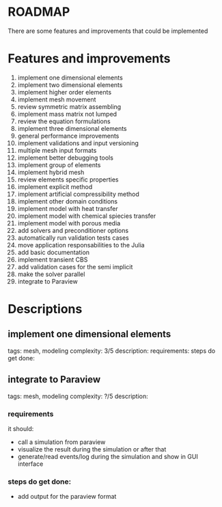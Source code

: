 # ROADMAP
There are some features and improvements that could be implemented

# Features and improvements
1. implement one dimensional elements
2. implement two dimensional elements
3. implement higher order elements
4. implement mesh movement
5. review symmetric matrix assembling
6. implement mass matrix not lumped
7. review the equation formulations
8. implement three dimensional elements
9. general performance improvements
10. implement validations and input versioning
11. multiple mesh input formats
12. implement better debugging tools
13. implement group of elements
14. implement hybrid mesh
15. review elements specific properties
16. implement explicit method
17. implement artificial compressibility method
18. implement other domain conditions
19. implement model with heat transfer
20. implement model with chemical spiecies transfer
21. implement model with porous media 
22. add solvers and preconditioner options
23. automatically run validation tests cases
24. move application responsabilities to the Julia
25. add basic documentation
26. implement transient CBS 
27. add validation cases for the semi implicit
28. make the solver parallel
29. integrate to Paraview

# Descriptions
## implement one dimensional elements
tags: mesh, modeling
complexity: 3/5
description:
requirements:
steps do get done:

## integrate to Paraview
tags: mesh, modeling
complexity: ?/5
description:
### requirements
it should:
 - call a simulation from paraview
 - visualize the result during the simulation or after that
 - generate/read events/log during the simulation and show in GUI interface 
### steps do get done:
- add output for the paraview format